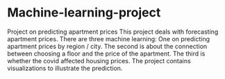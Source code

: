 # Machine-learning-project
Project on predicting apartment prices
This project deals with forecasting apartment prices.
There are three machine learning:
One on predicting apartment prices by region / city.
The second is about the connection between choosing a floor and the price of the apartment.
The third is whether the covid affected housing prices.
The project contains visualizations to illustrate the prediction.
